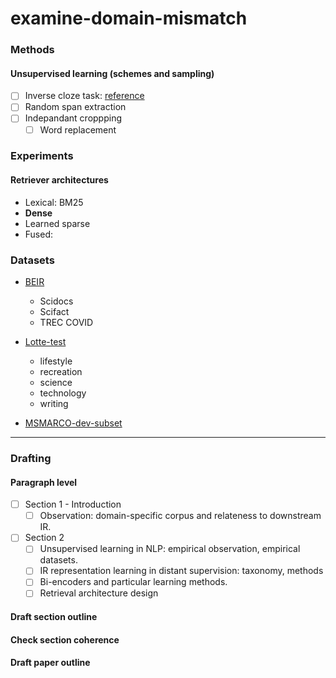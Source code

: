 # examine-domain-mismatch

### Methods

#### Unsupervised learning (schemes and sampling)
* [ ] Inverse cloze task: [reference](#)
* [ ] Random span extraction
* [ ] Indepandant croppping
    * [ ] Word replacement

### Experiments

#### Retriever architectures
- Lexical: BM25 
- **Dense**
- Learned sparse
- Fused: 

### Datasets
- [BEIR](https://github.com/beir-cellar/beir)
    * Scidocs
    * Scifact
    * TREC COVID 

- [Lotte-test](https://github.com/stanford-futuredata/ColBERT/blob/main/LoTTE.md)
    * lifestyle
    * recreation
    * science
    * technology
    * writing

- [MSMARCO-dev-subset](#)

---
### Drafting

#### Paragraph level
* [ ] Section 1 - Introduction
    * [ ] Observation: domain-specific corpus and relateness to downstream IR.
* [ ] Section 2
    * [ ] Unsupervised learning in NLP: empirical observation, empirical datasets.
    * [ ] IR representation learning in distant supervision: taxonomy, methods
    * [ ] Bi-encoders and particular learning methods.
    * [ ] Retrieval architecture design

#### Draft section outline
#### Check section coherence
#### Draft paper outline

